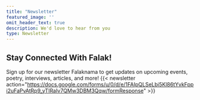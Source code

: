```yaml
---
title: "Newsletter"
featured_image: ''
omit_header_text: true
description: We'd love to hear from you
type: Newsletter
---
```

## Stay Connected With Falak!
Sign up for our newsletter Falaknama to get updates on upcoming events, poetry, interviews, articles, and more!
{{< newsletter action="https://docs.google.com/forms/u/0/d/e/1FAIpQLSeLbi5Kl86tYvkFppi2uFaPvAtRp9_yTIRaIv7QMw3DBM3Qqw/formResponse" >}}

